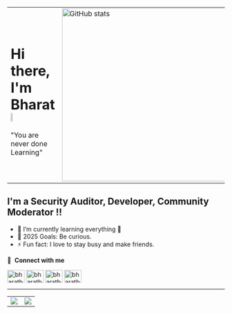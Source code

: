 <table>
  <tr>
    <td valign="center" width="50%">
      
# Hi there, I'm Bharat <img src="https://media.giphy.com/media/hvRJCLFzcasrR4ia7z/giphy.gif" width="5%">

"You are never done Learning"  

</td>
    <td valign="center" width="50%">
      <img align="left" src="https://github-readme-stats.vercel.app/api?username=bharatbhusal&theme=transparent&date_format=M%20j%5B%2C%20Y%5D&fire=2945AE&ring=5493F7&currStreakLabel=5493F7" width="400px" alt="GitHub stats"/>

</td>
  </tr>
</table>

## I'm a Security Auditor, Developer, Community Moderator !!

- 🌱 I’m currently learning everything 🤣  
- 🥅 2025 Goals: Be curious.
- ⚡ Fun fact: I love to stay busy and make friends.

🔗 &nbsp;**Connect with me**  
<p align="left">
  <a href="https://x.com/bharatbhusal02"><img align="center" src="https://about.x.com/content/dam/about-twitter/x/brand-toolkit/logo-black.png.twimg.1920.png" alt="bharatbhusal02" height="30" width="40" /></a>
  <a href="https://linkedin.com/in/bharatbhusal" ><img align="center" src="https://raw.githubusercontent.com/rahuldkjain/github-profile-readme-generator/master/src/images/icons/Social/linked-in-alt.svg" alt="bharatbhusal" height="30" width="40" /></a>
  <a href="https://instagram.com/bharatbhusal"><img align="center" src="https://raw.githubusercontent.com/rahuldkjain/github-profile-readme-generator/master/src/images/icons/Social/instagram.svg" alt="bharatbhusal" height="30" width="40" /></a>
    <a href="https://t.me/bharatbhusal"><img align="center" src="https://cdn-icons-png.flaticon.com/128/2111/2111644.png" alt="bharatbhusal" height="30" width="40" /></a>
</p>

---
<div align="center">
  <table border="0">
    <tr>
      <td valign="center">
        <img src="https://github-readme-stats.vercel.app/api/top-langs/?username=bharatbhusal&theme=transparent&include_all_commits=true&count_private=true&layout=compact"/>
      </td>
      <td valign="center">
        <img src="https://nirzak-streak-stats.vercel.app/?user=bharatbhusal&theme=transparent"/>
      </td>
    </tr>
  </table>
</div>


